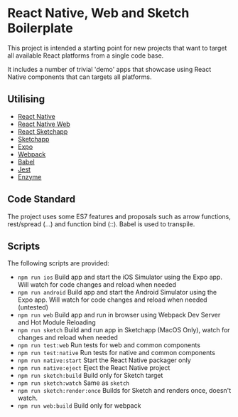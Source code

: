# React Native, Web and Sketch Boilerplate

This project is intended a starting point for new projects that want to
target all available React platforms from a single code base.

It includes a number of trivial 'demo' apps that showcase using React Native
components that can targets all platforms.

## Utilising

* [React Native](https://facebook.github.io/react-native/)
* [React Native Web](https://github.com/necolas/react-native-web)
* [React Sketchapp](http://airbnb.io/react-sketchapp/)
* [Sketchapp](https://www.sketchapp.com)
* [Expo](https://expo.io)
* [Webpack](https://webpack.js.org)
* [Babel](https://babeljs.io)
* [Jest](https://facebook.github.io/jest/)
* [Enzyme](http://airbnb.io/enzyme/)

## Code Standard

The project uses some ES7 features and proposals such as arrow functions,
rest/spread (...) and function bind (::).  Babel is used to transpile.

## Scripts

The following scripts are provided:

* ```npm run ios```
  Build app and start the iOS Simulator using the Expo app.  Will watch for
  code changes and reload when needed
* ```npm run android```
  Build app and start the Android Simulator using the Expo app.  Will watch for
  code changes and reload when needed (untested)
* ```npm run web```
  Build app and run in browser using Webpack Dev Server and Hot Module
  Reloading
* ```npm run sketch```
  Build and run app in Sketchapp (MacOS Only), watch for changes and reload
  when needed
* ```npm run test:web```
  Run tests for web and common components
* ```npm run test:native```
  Run tests for native and common components
* ```npm run native:start```
  Start the React Native packager only
* ```npm run native:eject```
  Eject the React Native project
* ```npm run sketch:build```
  Build only for Sketch target
* ```npm run sketch:watch```
  Same as ```sketch```
* ```npm run sketch:render:once```
  Builds for Sketch and renders once, doesn't watch.
* ```npm run web:build```
  Build only for webpack
